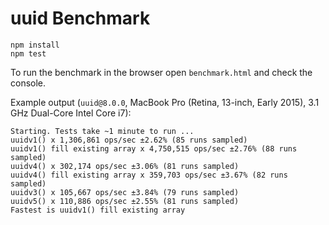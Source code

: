 # uuid Benchmark

```
npm install
npm test
```

To run the benchmark in the browser open `benchmark.html` and check the console.

Example output (`uuid@8.0.0`, MacBook Pro (Retina, 13-inch, Early 2015), 3.1 GHz Dual-Core Intel Core i7):

```
Starting. Tests take ~1 minute to run ...
uuidv1() x 1,306,861 ops/sec ±2.62% (85 runs sampled)
uuidv1() fill existing array x 4,750,515 ops/sec ±2.76% (88 runs sampled)
uuidv4() x 302,174 ops/sec ±3.06% (81 runs sampled)
uuidv4() fill existing array x 359,703 ops/sec ±3.67% (82 runs sampled)
uuidv3() x 105,667 ops/sec ±3.84% (79 runs sampled)
uuidv5() x 110,886 ops/sec ±2.55% (81 runs sampled)
Fastest is uuidv1() fill existing array
```
